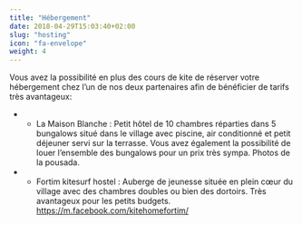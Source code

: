 ```yaml
---
title: "Hébergement"
date: 2018-04-29T15:03:40+02:00
slug: "hosting"
icon: "fa-envelope"
weight: 4
---
```


Vous avez la possibilité en plus des cours de kite de réserver votre hébergement chez l’un de nos deux partenaires afin de bénéficier de tarifs très avantageux:

- - La Maison Blanche : Petit hôtel de 10 chambres réparties dans 5 bungalows situé dans le village avec piscine, air conditionné et petit déjeuner servi sur la terrasse. Vous avez également la possibilité de louer l’ensemble des bungalows pour un prix très sympa. 
Photos de la pousada. 

- - Fortim kitesurf hostel : Auberge de jeunesse située en plein cœur du village avec des chambres doubles ou bien des dortoirs. Très avantageux pour les petits budgets. 
https://m.facebook.com/kitehomefortim/

